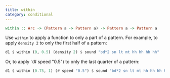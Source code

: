 ```yaml
---
title: within
category: conditional
---
```


~~~~haskell
within :: Arc -> (Pattern a -> Pattern a) -> Pattern a -> Pattern a
~~~~

Use `within` to apply a function to only a part of a pattern. For example, to
apply `density 2` to only the first half of a pattern:

~~~~haskell
d1 $ within (0, 0.5) (density 2) $ sound "bd*2 sn lt mt hh hh hh hh"
~~~~

Or, to apply `(# speed "0.5") to only the last quarter of a pattern:

~~~~haskell
d1 $ within (0.75, 1) (# speed "0.5") $ sound "bd*2 sn lt mt hh hh hh hh"
~~~~
